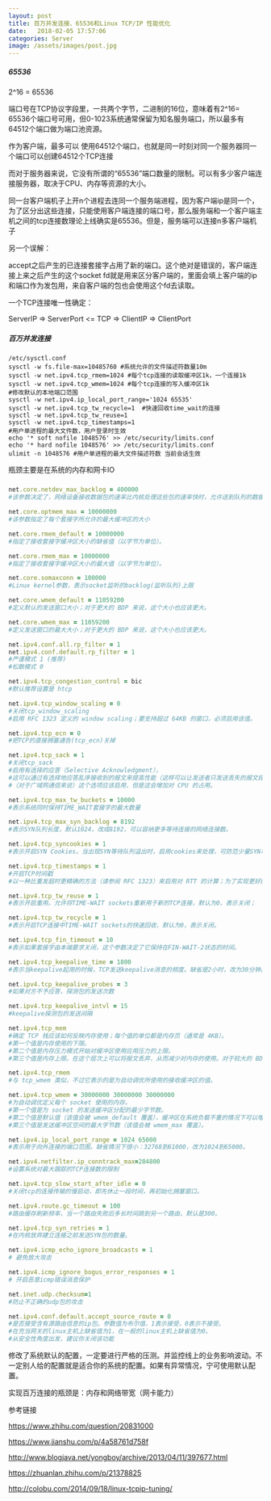 ```yaml
---
layout: post
title: 百万并发连接、65536和Linux TCP/IP 性能优化
date:   2018-02-05 17:57:06
categories: Server
image: /assets/images/post.jpg
---
```

##### 65536

2^16 = 65536

端口号在TCP协议字段里，一共两个字节，二进制的16位，意味着有2^16= 65536个端口号可用，但0-1023系统通常保留为知名服务端口，所以最多有64512个端口做为端口池资源。

作为客户端，最多可以 使用64512个端口，也就是同一时刻对同一个服务器同一个端口可以创建64512个TCP连接

而对于服务器来说，它没有所谓的“65536”端口数量的限制。可以有多少客户端连接服务器，取决于CPU、内存等资源的大小。

同一台客户端机子上开n个进程去连同一个服务端进程，因为客户端ip是同一个，为了区分出这些连接，只能使用客户端连接的端口号，那么服务端和一个客户端主机之间的tcp连接数理论上线确实是65536。但是，服务端可以连接n多客户端机子

另一个误解：

accept之后产生的已连接套接字占用了新的端口。这个绝对是错误的，客户端连接上来之后产生的这个socket fd就是用来区分客户端的，里面会填上客户端的ip和端口作为发包用，来自客户端的包也会使用这个fd去读取。

一个TCP连接唯一性确定：

ServerIP => ServerPort <= TCP => ClientIP => ClientPort

##### 百万并发连接

```
/etc/sysctl.conf
sysctl -w fs.file-max=10485760 #系统允许的文件描述符数量10m
sysctl -w net.ipv4.tcp_rmem=1024 #每个tcp连接的读取缓冲区1k，一个连接1k
sysctl -w net.ipv4.tcp_wmem=1024 #每个tcp连接的写入缓冲区1k
#修改默认的本地端口范围
sysctl -w net.ipv4.ip_local_port_range='1024 65535'
sysctl -w net.ipv4.tcp_tw_recycle=1  #快速回收time_wait的连接
sysctl -w net.ipv4.tcp_tw_reuse=1
sysctl -w net.ipv4.tcp_timestamps=1
#用户单进程的最大文件数，用户登录时生效
echo '* soft nofile 1048576' >> /etc/security/limits.conf
echo '* hard nofile 1048576' >> /etc/security/limits.conf
ulimit -n 1048576 #用户单进程的最大文件描述符数 当前会话生效
```

瓶颈主要是在系统的内存和网卡IO

#####

```ruby
net.core.netdev_max_backlog = 400000
#该参数决定了，网络设备接收数据包的速率比内核处理这些包的速率快时，允许送到队列的数据包的最大数目。

net.core.optmem_max = 10000000
#该参数指定了每个套接字所允许的最大缓冲区的大小

net.core.rmem_default = 10000000
#指定了接收套接字缓冲区大小的缺省值（以字节为单位）。

net.core.rmem_max = 10000000
#指定了接收套接字缓冲区大小的最大值（以字节为单位）。

net.core.somaxconn = 100000
#Linux kernel参数，表示socket监听的backlog(监听队列)上限

net.core.wmem_default = 11059200
#定义默认的发送窗口大小；对于更大的 BDP 来说，这个大小也应该更大。

net.core.wmem_max = 11059200
#定义发送窗口的最大大小；对于更大的 BDP 来说，这个大小也应该更大。

net.ipv4.conf.all.rp_filter = 1
net.ipv4.conf.default.rp_filter = 1
#严谨模式 1 (推荐)
#松散模式 0

net.ipv4.tcp_congestion_control = bic
#默认推荐设置是 htcp

net.ipv4.tcp_window_scaling = 0
#关闭tcp_window_scaling
#启用 RFC 1323 定义的 window scaling；要支持超过 64KB 的窗口，必须启用该值。

net.ipv4.tcp_ecn = 0
#把TCP的直接拥塞通告(tcp_ecn)关掉

net.ipv4.tcp_sack = 1
#关闭tcp_sack
#启用有选择的应答（Selective Acknowledgment），
#这可以通过有选择地应答乱序接收到的报文来提高性能（这样可以让发送者只发送丢失的报文段）；
#（对于广域网通信来说）这个选项应该启用，但是这会增加对 CPU 的占用。

net.ipv4.tcp_max_tw_buckets = 10000
#表示系统同时保持TIME_WAIT套接字的最大数量

net.ipv4.tcp_max_syn_backlog = 8192
#表示SYN队列长度，默认1024，改成8192，可以容纳更多等待连接的网络连接数。

net.ipv4.tcp_syncookies = 1
#表示开启SYN Cookies。当出现SYN等待队列溢出时，启用cookies来处理，可防范少量SYN攻击，默认为0，表示关闭；

net.ipv4.tcp_timestamps = 1
#开启TCP时间戳
#以一种比重发超时更精确的方法（请参阅 RFC 1323）来启用对 RTT 的计算；为了实现更好的性能应该启用这个选项。

net.ipv4.tcp_tw_reuse = 1
#表示开启重用。允许将TIME-WAIT sockets重新用于新的TCP连接，默认为0，表示关闭；

net.ipv4.tcp_tw_recycle = 1
#表示开启TCP连接中TIME-WAIT sockets的快速回收，默认为0，表示关闭。

net.ipv4.tcp_fin_timeout = 10
#表示如果套接字由本端要求关闭，这个参数决定了它保持在FIN-WAIT-2状态的时间。

net.ipv4.tcp_keepalive_time = 1800
#表示当keepalive起用的时候，TCP发送keepalive消息的频度。缺省是2小时，改为30分钟。

net.ipv4.tcp_keepalive_probes = 3
#如果对方不予应答，探测包的发送次数

net.ipv4.tcp_keepalive_intvl = 15
#keepalive探测包的发送间隔

net.ipv4.tcp_mem
#确定 TCP 栈应该如何反映内存使用；每个值的单位都是内存页（通常是 4KB）。
#第一个值是内存使用的下限。
#第二个值是内存压力模式开始对缓冲区使用应用压力的上限。
#第三个值是内存上限。在这个层次上可以将报文丢弃，从而减少对内存的使用。对于较大的 BDP 可以增大这些值（但是要记住，其单位是内存页，而不是字节）。

net.ipv4.tcp_rmem
#与 tcp_wmem 类似，不过它表示的是为自动调优所使用的接收缓冲区的值。

net.ipv4.tcp_wmem = 30000000 30000000 30000000
#为自动调优定义每个 socket 使用的内存。
#第一个值是为 socket 的发送缓冲区分配的最少字节数。
#第二个值是默认值（该值会被 wmem_default 覆盖），缓冲区在系统负载不重的情况下可以增长到这个值。
#第三个值是发送缓冲区空间的最大字节数（该值会被 wmem_max 覆盖）。

net.ipv4.ip_local_port_range = 1024 65000
#表示用于向外连接的端口范围。缺省情况下很小：32768到61000，改为1024到65000。

net.ipv4.netfilter.ip_conntrack_max=204800
#设置系统对最大跟踪的TCP连接数的限制

net.ipv4.tcp_slow_start_after_idle = 0
#关闭tcp的连接传输的慢启动，即先休止一段时间，再初始化拥塞窗口。

net.ipv4.route.gc_timeout = 100
#路由缓存刷新频率，当一个路由失败后多长时间跳到另一个路由，默认是300。

net.ipv4.tcp_syn_retries = 1
#在内核放弃建立连接之前发送SYN包的数量。

net.ipv4.icmp_echo_ignore_broadcasts = 1
# 避免放大攻击

net.ipv4.icmp_ignore_bogus_error_responses = 1
# 开启恶意icmp错误消息保护

net.inet.udp.checksum=1
#防止不正确的udp包的攻击

net.ipv4.conf.default.accept_source_route = 0
#是否接受含有源路由信息的ip包。参数值为布尔值，1表示接受，0表示不接受。
#在充当网关的linux主机上缺省值为1，在一般的linux主机上缺省值为0。
#从安全性角度出发，建议你关闭该功能
```

修改了系统默认的配置，一定要进行严格的压测。并监控线上的业务影响波动。不一定别人给的配置就是适合你的系统的配置。如果有异常情况，宁可使用默认配置。

实现百万连接的瓶颈是：内存和网络带宽（网卡能力）


参考链接

https://www.zhihu.com/question/20831000

https://www.jianshu.com/p/4a58761d758f

http://www.blogjava.net/yongboy/archive/2013/04/11/397677.html

https://zhuanlan.zhihu.com/p/21378825

http://colobu.com/2014/09/18/linux-tcpip-tuning/
